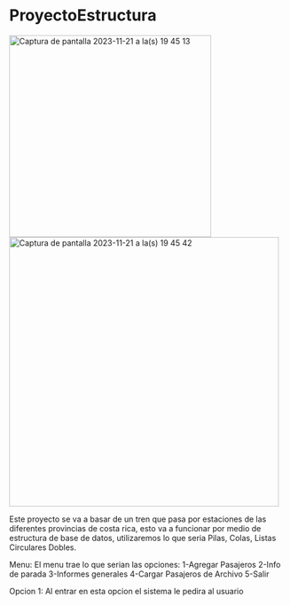 # ProyectoEstructura

<img width="364" alt="Captura de pantalla 2023-11-21 a la(s) 19 45 13" src="https://github.com/JohnGrubbs07/2023_3C_SC-304_HE_K_G5/assets/123349802/3984f0ed-b102-4e22-a6eb-a495a0de382d">

<img width="486" alt="Captura de pantalla 2023-11-21 a la(s) 19 45 42" src="https://github.com/JohnGrubbs07/2023_3C_SC-304_HE_K_G5/assets/123349802/4889531b-54a2-4450-85e2-3bf8c625aa41">


Este proyecto se va a basar de un tren que pasa por estaciones de las diferentes provincias de costa rica, esto va a funcionar por medio de estructura de base de datos, utilizaremos lo que seria Pilas, Colas, Listas Circulares Dobles.

Menu: El menu trae lo que serian las opciones: 
1-Agregar Pasajeros
2-Info de parada
3-Informes generales
4-Cargar Pasajeros de Archivo
5-Salir

Opcion 1: Al entrar en esta opcion el sistema le pedira al usuario
